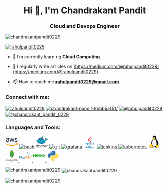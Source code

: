 <h1 align="center">Hi 👋, I'm Chandrakant Pandit</h1>
<h3 align="center">Cloud and Devops Engineer</h3>

<p align="left"> <img src="https://komarev.com/ghpvc/?username=chandrakantpandit0229&label=Profile%20views&color=0e75b6&style=flat" alt="chandrakantpandit0229" /> </p>

<p align="left"> <a href="https://twitter.com/rahulpandit0229" target="blank"><img src="https://img.shields.io/twitter/follow/rahulpandit0229?logo=twitter&style=for-the-badge" alt="rahulpandit0229" /></a> </p>

- 🌱 I’m currently learning **Cloud Computing**

- 📝 I regularly write articles on [https://medium.com/@rahulpandit0229](https://medium.com/@rahulpandit0229)

- 📫 How to reach me **rahulpandit0229@gmail.com**

<h3 align="left">Connect with me:</h3>
<p align="left">
<a href="https://twitter.com/rahulpandit0229" target="blank"><img align="center" src="https://raw.githubusercontent.com/rahuldkjain/github-profile-readme-generator/master/src/images/icons/Social/twitter.svg" alt="rahulpandit0229" height="30" width="40" /></a>
<a href="https://linkedin.com/in/chandrakant-pandit-9bbb5a151/" target="blank"><img align="center" src="https://raw.githubusercontent.com/rahuldkjain/github-profile-readme-generator/master/src/images/icons/Social/linked-in-alt.svg" alt="chandrakant-pandit-9bbb5a151/" height="30" width="40" /></a>
<a href="https://medium.com/@rahulpandit0229" target="blank"><img align="center" src="https://raw.githubusercontent.com/rahuldkjain/github-profile-readme-generator/master/src/images/icons/Social/medium.svg" alt="@rahulpandit0229" height="30" width="40" /></a>
<a href="https://www.youtube.com/c/@chandrakant_pandit_0229" target="blank"><img align="center" src="https://raw.githubusercontent.com/rahuldkjain/github-profile-readme-generator/master/src/images/icons/Social/youtube.svg" alt="@chandrakant_pandit_0229" height="30" width="40" /></a>
</p>

<h3 align="left">Languages and Tools:</h3>
<p align="left"> <a href="https://aws.amazon.com" target="_blank" rel="noreferrer"> <img src="https://raw.githubusercontent.com/devicons/devicon/master/icons/amazonwebservices/amazonwebservices-original-wordmark.svg" alt="aws" width="40" height="40"/> </a> <a href="https://www.gnu.org/software/bash/" target="_blank" rel="noreferrer"> <img src="https://www.vectorlogo.zone/logos/gnu_bash/gnu_bash-icon.svg" alt="bash" width="40" height="40"/> </a> <a href="https://www.docker.com/" target="_blank" rel="noreferrer"> <img src="https://raw.githubusercontent.com/devicons/devicon/master/icons/docker/docker-original-wordmark.svg" alt="docker" width="40" height="40"/> </a> <a href="https://git-scm.com/" target="_blank" rel="noreferrer"> <img src="https://www.vectorlogo.zone/logos/git-scm/git-scm-icon.svg" alt="git" width="40" height="40"/> </a> <a href="https://grafana.com" target="_blank" rel="noreferrer"> <img src="https://www.vectorlogo.zone/logos/grafana/grafana-icon.svg" alt="grafana" width="40" height="40"/> </a> <a href="https://www.java.com" target="_blank" rel="noreferrer"> <img src="https://raw.githubusercontent.com/devicons/devicon/master/icons/java/java-original.svg" alt="java" width="40" height="40"/> </a> <a href="https://www.jenkins.io" target="_blank" rel="noreferrer"> <img src="https://www.vectorlogo.zone/logos/jenkins/jenkins-icon.svg" alt="jenkins" width="40" height="40"/> </a> <a href="https://kubernetes.io" target="_blank" rel="noreferrer"> <img src="https://www.vectorlogo.zone/logos/kubernetes/kubernetes-icon.svg" alt="kubernetes" width="40" height="40"/> </a> <a href="https://www.linux.org/" target="_blank" rel="noreferrer"> <img src="https://raw.githubusercontent.com/devicons/devicon/master/icons/linux/linux-original.svg" alt="linux" width="40" height="40"/> </a> <a href="https://www.mongodb.com/" target="_blank" rel="noreferrer"> <img src="https://raw.githubusercontent.com/devicons/devicon/master/icons/mongodb/mongodb-original-wordmark.svg" alt="mongodb" width="40" height="40"/> </a> <a href="https://www.mysql.com/" target="_blank" rel="noreferrer"> <img src="https://raw.githubusercontent.com/devicons/devicon/master/icons/mysql/mysql-original-wordmark.svg" alt="mysql" width="40" height="40"/> </a> <a href="https://www.nginx.com" target="_blank" rel="noreferrer"> <img src="https://raw.githubusercontent.com/devicons/devicon/master/icons/nginx/nginx-original.svg" alt="nginx" width="40" height="40"/> </a> <a href="https://www.python.org" target="_blank" rel="noreferrer"> <img src="https://raw.githubusercontent.com/devicons/devicon/master/icons/python/python-original.svg" alt="python" width="40" height="40"/> </a> </p>

<p><img align="left" src="https://github-readme-stats.vercel.app/api/top-langs?username=chandrakantpandit0229&show_icons=true&locale=en&layout=compact" alt="chandrakantpandit0229" /></p>

<p>&nbsp;<img align="center" src="https://github-readme-stats.vercel.app/api?username=chandrakantpandit0229&show_icons=true&locale=en" alt="chandrakantpandit0229" /></p>

<p><img align="center" src="https://github-readme-streak-stats.herokuapp.com/?user=chandrakantpandit0229&" alt="chandrakantpandit0229" /></p>
